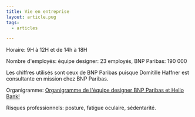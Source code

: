 ```yaml
---
title: Vie en entreprise
layout: article.pug
tags:
  - articles

---
```


Horaire: 9H à 12H et de 14h à 18H

Nombre d'employés: équipe designer: 23 employés, BNP Paribas: 190 000

Les chiffres utilisés sont ceux de BNP Paribas puisque Domitille Haffner est consultante en mission chez BNP Paribas.

Organigramme: [Organigramme de l'équipe designer BNP Paribas et Hello Bank!](https://trello.com/1/cards/622f0d3b8d717e4a16fff641/attachments/622f0d3c8d717e4a16fff8ea/previews/622f0d3c8d717e4a16fff8f2/download/organigramme2022.png)

Risques professionnels: posture, fatigue oculaire, sédentarité.
